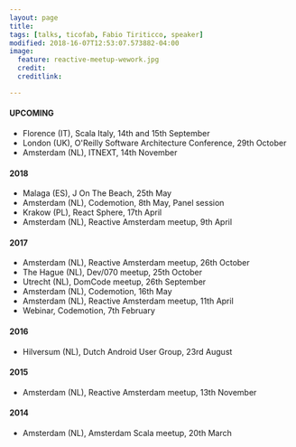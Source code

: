 ```yaml
---
layout: page
title:
tags: [talks, ticofab, Fabio Tiriticco, speaker]
modified: 2018-16-07T12:53:07.573882-04:00
image:
  feature: reactive-meetup-wework.jpg
  credit:
  creditlink:

---
```


#### UPCOMING 

* Florence (IT), Scala Italy, 14th and 15th September
* London (UK), O'Reilly Software Architecture Conference, 29th October
* Amsterdam (NL), ITNEXT, 14th November

#### 2018

* Malaga (ES), J On The Beach, 25th May 
* Amsterdam (NL), Codemotion, 8th May, Panel session
* Krakow (PL), React Sphere, 17th April
* Amsterdam (NL), Reactive Amsterdam meetup, 9th April

#### 2017

* Amsterdam (NL), Reactive Amsterdam meetup, 26th October
* The Hague (NL), Dev/070 meetup, 25th October
* Utrecht (NL), DomCode meetup, 26th September
* Amsterdam (NL), Codemotion, 16th May
* Amsterdam (NL), Reactive Amsterdam meetup, 11th April
* Webinar, Codemotion, 7th February

#### 2016

* Hilversum (NL), Dutch Android User Group, 23rd August

#### 2015

* Amsterdam (NL), Reactive Amsterdam meetup, 13th November

#### 2014

* Amsterdam (NL), Amsterdam Scala meetup, 20th March



